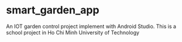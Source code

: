 # smart_garden_app
An IOT garden control project implement with Android Studio. This is a school project in Ho Chi Minh University of Technology
